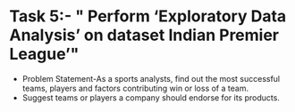 # Task 5:- " Perform ‘Exploratory Data Analysis’ on dataset Indian Premier League’"
* Problem Statement-As a sports analysts, find out the most successful teams, players and factors contributing win or loss of a team.
* Suggest teams or players a company should endorse for its products.
